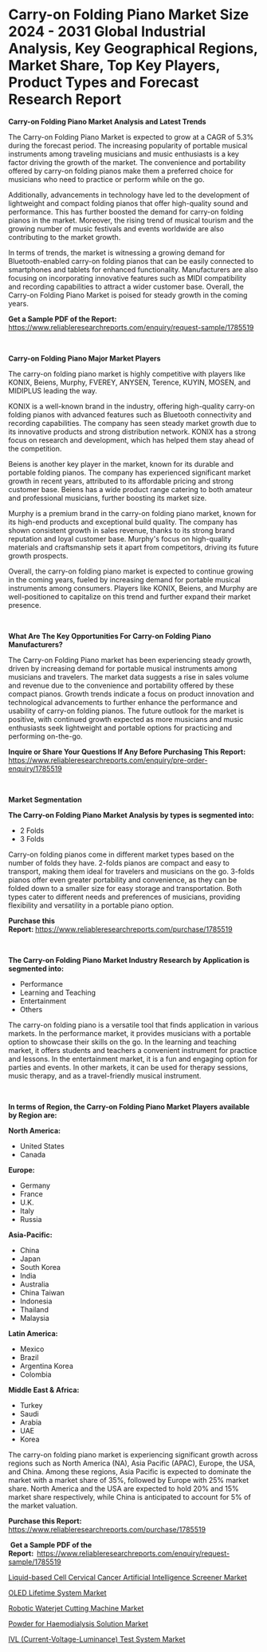 <p><h1>Carry-on Folding Piano Market Size 2024 - 2031 Global Industrial Analysis, Key Geographical Regions, Market Share, Top Key Players, Product Types and Forecast Research Report</h1></p><p><strong>Carry-on Folding Piano Market Analysis and Latest Trends</strong></p>
<p><p>The Carry-on Folding Piano Market is expected to grow at a CAGR of 5.3% during the forecast period. The increasing popularity of portable musical instruments among traveling musicians and music enthusiasts is a key factor driving the growth of the market. The convenience and portability offered by carry-on folding pianos make them a preferred choice for musicians who need to practice or perform while on the go.</p><p>Additionally, advancements in technology have led to the development of lightweight and compact folding pianos that offer high-quality sound and performance. This has further boosted the demand for carry-on folding pianos in the market. Moreover, the rising trend of musical tourism and the growing number of music festivals and events worldwide are also contributing to the market growth.</p><p>In terms of trends, the market is witnessing a growing demand for Bluetooth-enabled carry-on folding pianos that can be easily connected to smartphones and tablets for enhanced functionality. Manufacturers are also focusing on incorporating innovative features such as MIDI compatibility and recording capabilities to attract a wider customer base. Overall, the Carry-on Folding Piano Market is poised for steady growth in the coming years.</p></p>
<p><strong>Get a Sample PDF of the Report:&nbsp;</strong> <a href="https://www.reliableresearchreports.com/enquiry/request-sample/1785519">https://www.reliableresearchreports.com/enquiry/request-sample/1785519</a></p>
<p>&nbsp;</p>
<p><strong>Carry-on Folding Piano Major Market Players</strong></p>
<p><p>The carry-on folding piano market is highly competitive with players like KONIX, Beiens, Murphy, FVEREY, ANYSEN, Terence, KUYIN, MOSEN, and MIDIPLUS leading the way. </p><p>KONIX is a well-known brand in the industry, offering high-quality carry-on folding pianos with advanced features such as Bluetooth connectivity and recording capabilities. The company has seen steady market growth due to its innovative products and strong distribution network. KONIX has a strong focus on research and development, which has helped them stay ahead of the competition.</p><p>Beiens is another key player in the market, known for its durable and portable folding pianos. The company has experienced significant market growth in recent years, attributed to its affordable pricing and strong customer base. Beiens has a wide product range catering to both amateur and professional musicians, further boosting its market size.</p><p>Murphy is a premium brand in the carry-on folding piano market, known for its high-end products and exceptional build quality. The company has shown consistent growth in sales revenue, thanks to its strong brand reputation and loyal customer base. Murphy's focus on high-quality materials and craftsmanship sets it apart from competitors, driving its future growth prospects.</p><p>Overall, the carry-on folding piano market is expected to continue growing in the coming years, fueled by increasing demand for portable musical instruments among consumers. Players like KONIX, Beiens, and Murphy are well-positioned to capitalize on this trend and further expand their market presence.</p></p>
<p>&nbsp;</p>
<p><strong>What Are The Key Opportunities For Carry-on Folding Piano Manufacturers?</strong></p>
<p><p>The Carry-on Folding Piano market has been experiencing steady growth, driven by increasing demand for portable musical instruments among musicians and travelers. The market data suggests a rise in sales volume and revenue due to the convenience and portability offered by these compact pianos. Growth trends indicate a focus on product innovation and technological advancements to further enhance the performance and usability of carry-on folding pianos. The future outlook for the market is positive, with continued growth expected as more musicians and music enthusiasts seek lightweight and portable options for practicing and performing on-the-go.</p></p>
<p><strong>Inquire or Share Your Questions If Any Before Purchasing This Report:</strong> <a href="https://www.reliableresearchreports.com/enquiry/pre-order-enquiry/1785519">https://www.reliableresearchreports.com/enquiry/pre-order-enquiry/1785519</a></p>
<p>&nbsp;</p>
<p><strong>Market Segmentation</strong></p>
<p><strong>The Carry-on Folding Piano Market Analysis by types is segmented into:</strong></p>
<p><ul><li>2 Folds</li><li>3 Folds</li></ul></p>
<p><p>Carry-on folding pianos come in different market types based on the number of folds they have. 2-folds pianos are compact and easy to transport, making them ideal for travelers and musicians on the go. 3-folds pianos offer even greater portability and convenience, as they can be folded down to a smaller size for easy storage and transportation. Both types cater to different needs and preferences of musicians, providing flexibility and versatility in a portable piano option.</p></p>
<p><strong>Purchase this Report:&nbsp;</strong><a href="https://www.reliableresearchreports.com/purchase/1785519">https://www.reliableresearchreports.com/purchase/1785519</a></p>
<p>&nbsp;</p>
<p><strong>The Carry-on Folding Piano Market Industry Research by Application is segmented into:</strong></p>
<p><ul><li>Performance</li><li>Learning and Teaching</li><li>Entertainment</li><li>Others</li></ul></p>
<p><p>The carry-on folding piano is a versatile tool that finds application in various markets. In the performance market, it provides musicians with a portable option to showcase their skills on the go. In the learning and teaching market, it offers students and teachers a convenient instrument for practice and lessons. In the entertainment market, it is a fun and engaging option for parties and events. In other markets, it can be used for therapy sessions, music therapy, and as a travel-friendly musical instrument.</p></p>
<p>&nbsp;</p>
<p><strong>In terms of Region, the Carry-on Folding Piano Market Players available by Region are:</strong></p>
<p>
    <p> <strong> North America: </strong>
        <ul>
            <li>United States</li>
            <li>Canada</li>
        </ul>
        </p> 
    <p> <strong> Europe: </strong>
        <ul>
            <li>Germany</li>
            <li>France</li>
            <li>U.K.</li>
            <li>Italy</li>
            <li>Russia</li>
        </ul>
        </p> 
    <p> <strong> Asia-Pacific: </strong>
        <ul>
            <li>China</li>
            <li>Japan</li>
            <li>South Korea</li>
            <li>India</li>
            <li>Australia</li>
            <li>China Taiwan</li>
            <li>Indonesia</li>
            <li>Thailand</li>
            <li>Malaysia</li>
        </ul>
        </p> 
    <p> <strong> Latin America: </strong>
        <ul>
            <li>Mexico</li>
            <li>Brazil</li>
            <li>Argentina Korea</li>
            <li>Colombia</li>
        </ul>
        </p> 
    <p> <strong> Middle East & Africa: </strong>
        <ul>
            <li>Turkey</li>
            <li>Saudi</li>
            <li>Arabia</li>
            <li>UAE</li>
            <li>Korea</li>
        </ul>
    </p>
    </p>
<p><p>The carry-on folding piano market is experiencing significant growth across regions such as North America (NA), Asia Pacific (APAC), Europe, the USA, and China. Among these regions, Asia Pacific is expected to dominate the market with a market share of 35%, followed by Europe with 25% market share. North America and the USA are expected to hold 20% and 15% market share respectively, while China is anticipated to account for 5% of the market valuation.</p></p>
<p><strong>Purchase this Report: </strong><a href="https://www.reliableresearchreports.com/purchase/1785519">https://www.reliableresearchreports.com/purchase/1785519</a></p>
<p>&nbsp;<strong>Get a Sample PDF of the Report:&nbsp;&nbsp;</strong><a href="https://www.reliableresearchreports.com/enquiry/request-sample/1785519">https://www.reliableresearchreports.com/enquiry/request-sample/1785519</a></p>
<p><strong></strong></p>
<p><p><a href="https://issuu.com/reportprime-2/docs/liquid-based-cell-cervical-cancer-artificial-intel">Liquid-based Cell Cervical Cancer Artificial Intelligence Screener Market</a></p><p><a href="https://github.com/rahu1506/Market-Research-Report-List-3/blob/main/oled-lifetime-system-market.md">OLED Lifetime System Market</a></p><p><a href="https://github.com/FassouRP/Market-Research-Report-List-3/blob/main/robotic-waterjet-cutting-machine-market.md">Robotic Waterjet Cutting Machine Market</a></p><p><a href="https://issuu.com/reportprime-2/docs/powder-for-haemodialysis-solution-market-size-2030">Powder for Haemodialysis Solution Market</a></p><p><a href="https://github.com/juniordelafrance/Market-Research-Report-List-2/blob/main/ivl-current-voltage-luminance-test-system-market.md">IVL (Current-Voltage-Luminance) Test System Market</a></p></p>